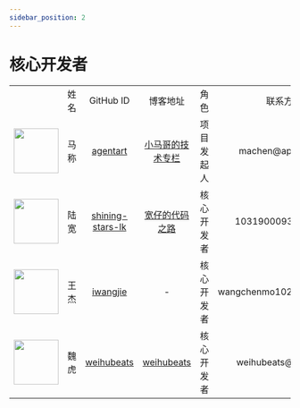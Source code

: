 ```yaml
---
sidebar_position: 2
---
```


# 核心开发者

<table>
  <tr>
    <td align="center"></td>
    <td align="center" width="140">姓名</td>
    <td align="center" width="200">GitHub ID</td>
    <td align="center" width="200">博客地址</td>
    <td align="center" width="140">角色</td>
    <td align="center" width="200">联系方式</td>
  </tr>
  <tr>
    <td align="center" ><a href="https://github.com/agentart"><img src="https://avatars.githubusercontent.com/u/77398366?v=4?s=80" width="80px;"/></a></td>
    <td align="center" >马称</td>
    <td align="center" ><a href="https://github.com/agentart">agentart</a></td>
    <td align="center" ><a href="http://www.xiaomage.info/">小马哥的技术专栏</a></td>
    <td align="center" >项目发起人</td>
    <td align="center" >machen@apache.org</td>
  </tr>
  <tr>
    <td align="center"><a href="https://github.com/shining-stars-lk"><img src="https://avatars.githubusercontent.com/u/40255310?v=4?s=80" width="80px;"/></a></td>
    <td align="center">陆宽</td>
    <td align="center" ><a href="https://github.com/shining-stars-lk">shining-stars-lk</a></td>
    <td align="center" ><a href="https://blog.csdn.net/guntun8987">宽仔的代码之路</a></td>
    <td align="center" >核心开发者</td>
    <td align="center" >1031900093@qq.com</td>
  </tr>
   <tr>
    <td align="center"><a href="https://github.com/iwangjie"><img src="https://avatars.githubusercontent.com/u/23075587?v=4?s=80" width="80px;"/></a></td>
    <td align="center">王杰</td>
    <td align="center" ><a href="https://github.com/iwangjie">iwangjie</a></td>
    <td align="center" >-</td>
    <td align="center" >核心开发者</td>
    <td align="center" >wangchenmo1025@gmail.com</td>
  </tr>
  <tr>
    <td align="center"><a href="https://github.com/weihubeats"><img src="https://avatars.githubusercontent.com/u/42484192?v=4?s=80" width="80px;"/></a></td>
    <td align="center">魏虎</td>
    <td align="center" ><a href="https://github.com/weihubeats">weihubeats</a></td>
    <td align="center" ><a href="https://weihubeats.blog.csdn.net/">weihubeats</a></td>
    <td align="center" >核心开发者</td>
    <td align="center" >weihubeats@163.com</td>
  </tr>

</table>
